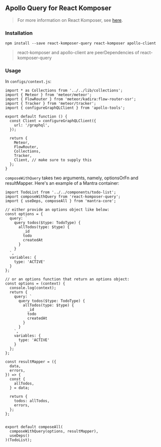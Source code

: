 ## Apollo Query for React Komposer

> For more information on React Komposer, see [here](https://github.com/kadirahq/react-komposer).

### Installation

```
npm install --save react-komposer-query react-komposer apollo-client
```

> react-komposer and apollo-client are peerDependencies of react-komposer-query

### Usage

In `configs/context.js`:

```
import * as Collections from '../../lib/collections';
import { Meteor } from 'meteor/meteor';
import { FlowRouter } from 'meteor/kadira:flow-router-ssr';
import { Tracker } from 'meteor/tracker';
import { configureGraphQLClient } from 'apollo-tools';

export default function () {
  const Client = configureGraphQLClient({
    url: '/graphql',
  });

  return {
    Meteor,
    FlowRouter,
    Collections,
    Tracker,
    Client, // make sure to supply this
  };
}
```

`composeWithQuery` takes two arguments, namely, optionsOrFn and resultMapper. Here's an example of a Mantra container:

```
import TodoList from '../../components/todo-list';
import composeWithQuery from 'react-komposer-query';
import { useDeps, composeAll } from 'mantra-core';

// either provide an options object like below:
const options = {
  query: `
    query todos($type: TodoType) {
      allTodos(type: $type) {
        _id
        todo
        createdAt
      }
    }
  `,
  variables: {
    type: 'ACTIVE'
  }
};

// or an options function that return an options object:
const options = (context) {
  console.log(context);
  return {
    query: `
      query todos($type: TodoType) {
        allTodos(type: $type) {
          _id
          todo
          createdAt
        }
      }
    `,
    variables: {
      type: 'ACTIVE'
    }
  };
};

const resultMapper = ({
  data,
  errors,
}) => {
  const {
    allTodos,
  } = data;

  return {
    todos: allTodos,
    errors,
  };
};


export default composeAll(
  composeWithQuery(options, resultMapper),
  useDeps()
)(TodoList);

```
